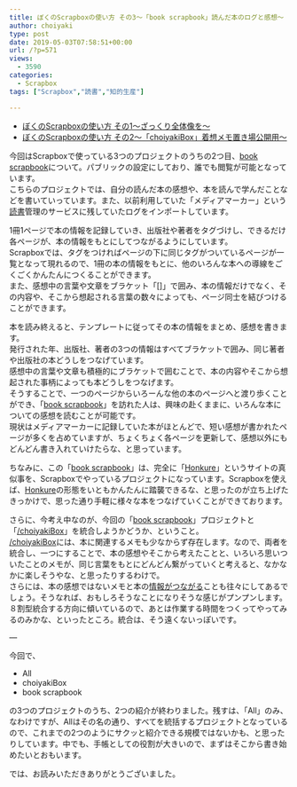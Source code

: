 ```yaml
---
title: ぼくのScrapboxの使い方 その3〜「book scrapbook」読んだ本のログと感想〜
author: choiyaki
type: post
date: 2019-05-03T07:58:51+00:00
url: /?p=571
views:
  - 3590
categories:
  - Scrapbox
tags: ["Scrapbox","読書","知的生産"]

---
```

  * [ぼくのScrapboxの使い方 その1〜ざっくり全体像を〜][1]
  * [ぼくのScrapboxの使い方 その2〜「choiyakiBox」着想メモ置き場公開用〜][2]

今回はScrapboxで使っている3つのプロジェクトのうちの2つ目、[book scrapbook][3]について。パブリックの設定にしており、誰でも閲覧が可能となっています。  
こちらのプロジェクトでは、自分の読んだ本の感想や、本を読んで学んだことなどを書いていっています。また、以前利用していた「メディアマーカー」という[読書][4]管理のサービスに残していたログをインポートしています。

1冊1ページで本の情報を記録していき、出版社や著者をタグづけし、できるだけ各ページが、本の情報をもとにしてつながるようにしています。  
Scrapboxでは、タグをつければページの下に同じタグがついているページが一覧となって現れるので、1冊の本の情報をもとに、他のいろんな本への導線をごくごくかんたんにつくることができます。  
また、感想中の言葉や文章をブラケット「[]」で囲み、本の情報だけでなく、その内容や、そこから想起される言葉の数々によっても、ページ同士を結びつけることができます。

本を読み終えると、テンプレートに従ってその本の情報をまとめ、感想を書きます。  
発行された年、出版社、著者の3つの情報はすべてブラケットで囲み、同じ著者や出版社の本どうしをつなげています。  
感想中の言葉や文章も積極的にブラケットで囲むことで、本の内容やそこから想起された事柄によっても本どうしをつなげます。  
そうすることで、一つのページからいろーんな他の本のページへと渡り歩くことができ、「[book scrapbook][3]」を訪れた人は、興味の赴くままに、いろんな本についての感想を読むことが可能です。  
現状はメディアマーカーに記録していた本がほとんどで、短い感想が書かれたページが多くを占めていますが、ちょくちょく各ページを更新して、感想以外にもどんどん書き入れていけたらな、と思っています。

ちなみに、この「[book scrapbook][3]」は、完全に「[Honkure][5]」というサイトの真似事を、Scrapboxでやっているプロジェクトになっています。Scrapboxを使えば、[Honkure][6]の形態をいともかんたんに踏襲できるな、と思ったのが立ち上げたきっかけで、思った通り手軽に様々な本をつなげていくことができております。

さらに、今考え中なのが、今回の「[book scrapbook][3]」プロジェクトと「[/choiyakiBox][3]」を統合しようかどうか、ということ。  
[/choiyakiBox][3]には、本に関連するメモも少なからず存在します。なので、両者を統合し、一つにすることで、本の感想やそこから考えたことと、いろいろ思いついたことのメモが、同じ言葉をもとにどんどん繋がっていくと考えると、なかなかに楽しそうやな、と思ったりするわけで。  
さらには、本の感想ではないメモと本の[情報がつながる][7]ことも往々にしてあるでしょう。そうなれば、おもしろそうなことになりそうな感じがプンプンします。  
８割型統合する方向に傾いているので、あとは作業する時間をつくってやってみるのみかな、といったところ。統合は、そう遠くないっぽいです。

—

今回で、

  * All
  * choiyakiBox
  * book scrapbook

の3つのプロジェクトのうち、2つの紹介が終わりました。残すは、「All」のみ、なわけですが、Allはその名の通り、すべてを統括するプロジェクトとなっているので、これまでの2つのようにサクッと紹介できる規模ではないかも、と思ったりしています。中でも、手帳としての役割が大きいので、まずはそこから書き始めたいとおもいます。

では、お読みいただきありがとうございました。

 [1]: https://choiyaki.com/?p=556
 [2]: https://choiyaki.com/?p=565
 [3]: https://scrapbox.io/choiyaki-hondana/
 [4]: https://scrapbox.io/choiyaki-hondana/%E8%AA%AD%E6%9B%B8
 [5]: http://honkure.net/rbook/
 [6]: https://scrapbox.io/choiyaki-hondana/Honkure
 [7]: https://scrapbox.io/choiyaki-hondana/%E6%83%85%E5%A0%B1%E3%81%8C%E3%81%A4%E3%81%AA%E3%81%8C%E3%82%8B